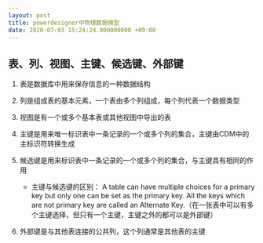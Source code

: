 ```yaml
---
layout: post
title: powerdesigner中物理数据模型
date: 2020-07-03 15:24:24.000000000 +09:00
---
```


## 表、列、视图、主键、候选键、外部键

1. 表是数据库中用来保存信息的一种数据结构

2. 列是组成表的基本元素，一个表由多个列组成，每个列代表一个数据类型

3. 视图是有一个或多个基本表或其他视图中导出的表

4. 主键是用来唯一标识表中一条记录的一个或多个列的集合，主键由CDM中的主标识符转换生成

5. 候选键是用来标识表中一条记录的一个或多个列的集合，与主键具有相同的作用

   + 主键与候选键的区别： A table can have multiple choices for a primary key but only one can be set as the primary key. All the keys which are not primary key are called an Alternate Key.（在一张表中可以有多个主键选择，但只有一个主键，主键之外的都可以是外部键）

6. 外部键是与其他表连接的公共列，这个列通常是其他表的主键